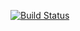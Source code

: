 [![Build Status](https://dev.azure.com/sai433/Operations/_apis/build/status/jithu433.testing?branchName=master)](https://dev.azure.com/sai433/Operations/_build/latest?definitionId=1&branchName=master)
